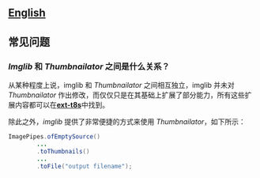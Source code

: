 
[**English**](FAQ.md)
---

## 常见问题

### *Imglib* 和 *Thumbnailator* 之间是什么关系？

从某种程度上说，imglib 和 *Thumbnailator* 之间相互独立，imglib 并未对 *Thumbnailator* 作出修改，而仅仅只是在其基础上扩展了部分能力，所有这些扩展内容都可以在[**ext-t8s**](/ext-t8s)中找到。

除此之外，*imglib* 提供了非常便捷的方式来使用 *Thumbnailator*，如下所示：
```java
ImagePipes.ofEmptySource()
        ...  
        .toThumbnails()
        ...
        .toFile("output filename");
```
